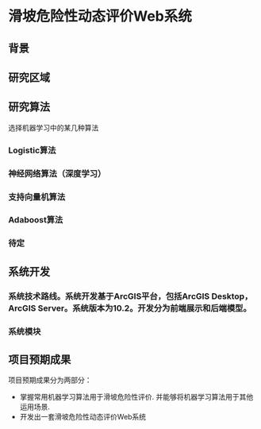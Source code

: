 # 滑坡危险性动态评价Web系统
## 背景
## 研究区域
## 研究算法
选择机器学习中的某几种算法
### Logistic算法
### 神经网络算法（深度学习）
### 支持向量机算法
### Adaboost算法
### 待定

## 系统开发
### 系统技术路线。系统开发基于ArcGIS平台，包括ArcGIS Desktop，ArcGIS Server。系统版本为10.2。开发分为前端展示和后端模型。
### 系统模块

## 项目预期成果
项目预期成果分为两部分：
* 掌握常用机器学习算法用于滑坡危险性评价. 并能够将机器学习算法用于其他运用场景.
* 开发出一套滑坡危险性动态评价Web系统
